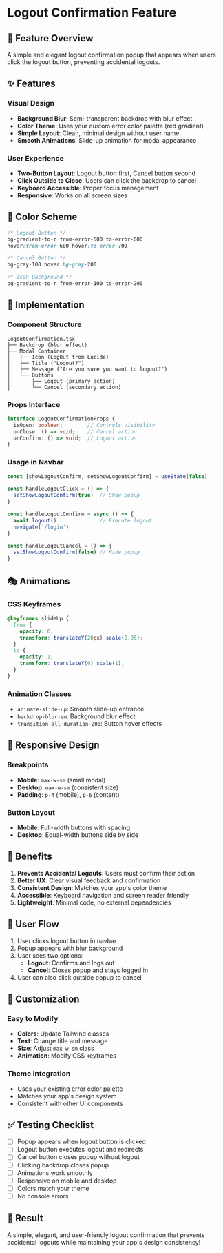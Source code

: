 # Logout Confirmation Feature

## 🎯 **Feature Overview**
A simple and elegant logout confirmation popup that appears when users click the logout button, preventing accidental logouts.

## ✨ **Features**

### **Visual Design**
- **Background Blur**: Semi-transparent backdrop with blur effect
- **Color Theme**: Uses your custom error color palette (red gradient)
- **Simple Layout**: Clean, minimal design without user name
- **Smooth Animations**: Slide-up animation for modal appearance

### **User Experience**
- **Two-Button Layout**: Logout button first, Cancel button second
- **Click Outside to Close**: Users can click the backdrop to cancel
- **Keyboard Accessible**: Proper focus management
- **Responsive**: Works on all screen sizes

## 🎨 **Color Scheme**
```css
/* Logout Button */
bg-gradient-to-r from-error-500 to-error-600
hover:from-error-600 hover:to-error-700

/* Cancel Button */
bg-gray-100 hover:bg-gray-200

/* Icon Background */
bg-gradient-to-r from-error-100 to-error-200
```

## 🔧 **Implementation**

### **Component Structure**
```
LogoutConfirmation.tsx
├── Backdrop (blur effect)
├── Modal Container
│   ├── Icon (LogOut from Lucide)
│   ├── Title ("Logout?")
│   ├── Message ("Are you sure you want to logout?")
│   └── Buttons
│       ├── Logout (primary action)
│       └── Cancel (secondary action)
```

### **Props Interface**
```typescript
interface LogoutConfirmationProps {
  isOpen: boolean;        // Controls visibility
  onClose: () => void;    // Cancel action
  onConfirm: () => void;  // Logout action
}
```

### **Usage in Navbar**
```typescript
const [showLogoutConfirm, setShowLogoutConfirm] = useState(false)

const handleLogoutClick = () => {
  setShowLogoutConfirm(true)  // Show popup
}

const handleLogoutConfirm = async () => {
  await logout()              // Execute logout
  navigate('/login')
}

const handleLogoutCancel = () => {
  setShowLogoutConfirm(false) // Hide popup
}
```

## 🎭 **Animations**

### **CSS Keyframes**
```css
@keyframes slideUp {
  from {
    opacity: 0;
    transform: translateY(20px) scale(0.95);
  }
  to {
    opacity: 1;
    transform: translateY(0) scale(1);
  }
}
```

### **Animation Classes**
- `animate-slide-up`: Smooth slide-up entrance
- `backdrop-blur-sm`: Background blur effect
- `transition-all duration-200`: Button hover effects

## 📱 **Responsive Design**

### **Breakpoints**
- **Mobile**: `max-w-sm` (small modal)
- **Desktop**: `max-w-sm` (consistent size)
- **Padding**: `p-4` (mobile), `p-6` (content)

### **Button Layout**
- **Mobile**: Full-width buttons with spacing
- **Desktop**: Equal-width buttons side by side

## 🚀 **Benefits**

1. **Prevents Accidental Logouts**: Users must confirm their action
2. **Better UX**: Clear visual feedback and confirmation
3. **Consistent Design**: Matches your app's color theme
4. **Accessible**: Keyboard navigation and screen reader friendly
5. **Lightweight**: Minimal code, no external dependencies

## 🔄 **User Flow**

1. User clicks logout button in navbar
2. Popup appears with blur background
3. User sees two options:
   - **Logout**: Confirms and logs out
   - **Cancel**: Closes popup and stays logged in
4. User can also click outside popup to cancel

## 🎯 **Customization**

### **Easy to Modify**
- **Colors**: Update Tailwind classes
- **Text**: Change title and message
- **Size**: Adjust `max-w-sm` class
- **Animation**: Modify CSS keyframes

### **Theme Integration**
- Uses your existing error color palette
- Matches your app's design system
- Consistent with other UI components

## ✅ **Testing Checklist**

- [ ] Popup appears when logout button is clicked
- [ ] Logout button executes logout and redirects
- [ ] Cancel button closes popup without logout
- [ ] Clicking backdrop closes popup
- [ ] Animations work smoothly
- [ ] Responsive on mobile and desktop
- [ ] Colors match your theme
- [ ] No console errors

## 🎉 **Result**

A simple, elegant, and user-friendly logout confirmation that prevents accidental logouts while maintaining your app's design consistency!
